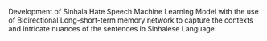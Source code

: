 Development of Sinhala Hate Speech Machine Learning Model with the use of Bidirectional Long-short-term memory network to capture the contexts and intricate nuances of the sentences in Sinhalese Language. 
